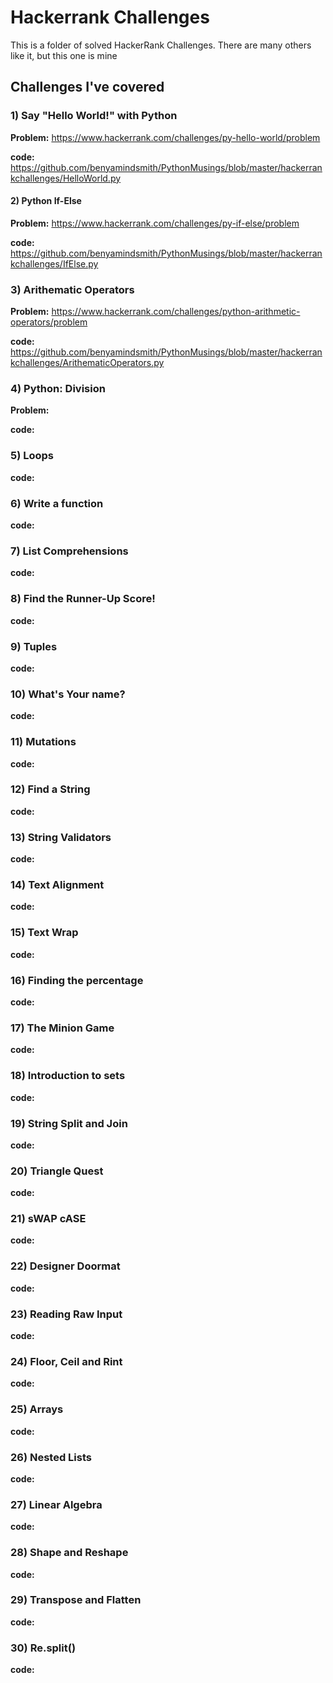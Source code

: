 # Hackerrank Challenges

This is a folder of solved HackerRank Challenges. There are many others like it, but this one is mine

## Challenges I've covered

### 1) Say "Hello World!" with Python
__Problem:__ https://www.hackerrank.com/challenges/py-hello-world/problem

__code:__  https://github.com/benyamindsmith/PythonMusings/blob/master/hackerrankchallenges/HelloWorld.py

#### 2) Python If-Else
__Problem:__  https://www.hackerrank.com/challenges/py-if-else/problem

__code:__ https://github.com/benyamindsmith/PythonMusings/blob/master/hackerrankchallenges/IfElse.py

### 3) Arithematic Operators
__Problem:__ https://www.hackerrank.com/challenges/python-arithmetic-operators/problem

__code:__ https://github.com/benyamindsmith/PythonMusings/blob/master/hackerrankchallenges/ArithematicOperators.py

### 4) Python: Division
__Problem:__ 

__code:__ 

### 5) Loops
__code:__

### 6) Write a function
__code:__

### 7) List Comprehensions

__code:__

### 8) Find the Runner-Up Score!

__code:__

### 9) Tuples

__code:__

### 10) What's Your name?

__code:__

### 11) Mutations

__code:__

### 12) Find a String

__code:__

### 13) String Validators

__code:__

### 14) Text Alignment

__code:__

### 15) Text Wrap

__code:__

### 16) Finding the percentage

__code:__

### 17) The Minion Game

__code:__

### 18) Introduction to sets

__code:__


### 19) String Split and Join

__code:__

### 20) Triangle Quest 

__code:__

### 21) sWAP cASE

__code:__

### 22) Designer Doormat

__code:__

### 23) Reading Raw Input

__code:__

### 24) Floor, Ceil and Rint

__code:__

### 25) Arrays

__code:__

### 26) Nested Lists

__code:__


### 27) Linear Algebra

__code:__

### 28) Shape and Reshape

__code:__

### 29) Transpose and Flatten

__code:__


### 30) Re.split()

__code:__


